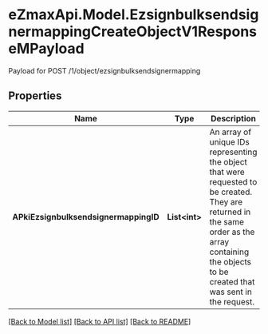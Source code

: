 # eZmaxApi.Model.EzsignbulksendsignermappingCreateObjectV1ResponseMPayload
Payload for POST /1/object/ezsignbulksendsignermapping

## Properties

Name | Type | Description | Notes
------------ | ------------- | ------------- | -------------
**APkiEzsignbulksendsignermappingID** | **List&lt;int&gt;** | An array of unique IDs representing the object that were requested to be created.  They are returned in the same order as the array containing the objects to be created that was sent in the request. | 

[[Back to Model list]](../README.md#documentation-for-models) [[Back to API list]](../README.md#documentation-for-api-endpoints) [[Back to README]](../README.md)


